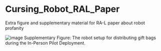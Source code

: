 # Cursing_Robot_RAL_Paper
Extra figure and supplementary material for RA-L paper about robot profanity

![image](https://github.com/user-attachments/assets/21b05908-69e5-4e35-a2d9-9ffea3504268)
Supplementary Figure: The robot setup for distributing gift bags during the In-Person Pilot Deployment.
